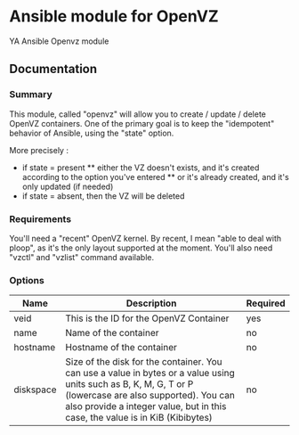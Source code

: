 # Ansible module for OpenVZ
YA Ansible Openvz module

## Documentation

### Summary
This module, called "openvz" will allow you to create / update / delete OpenVZ containers. One of the primary goal is to keep the "idempotent" behavior of Ansible, using the "state" option.

More precisely :

* if state = present
** either the VZ doesn't exists, and it's created according to the option you've entered
** or it's already created, and it's only updated (if needed)
* if state = absent, then the VZ will be deleted

### Requirements

You'll need a "recent" OpenVZ kernel. By recent, I mean "able to deal with ploop", as it's the only layout supported at the moment.
You'll also need "vzctl" and "vzlist" command available.

### Options

| Name | Description | Required |
|------|-------------|----------|
| veid | This is the ID for the OpenVZ Container | yes |
| name | Name of the container | no |
| hostname | Hostname of the container | no |
| diskspace | Size of the disk for the container. You can use a value in bytes or a value using units such as B, K, M, G, T or P (lowercase are also supported). You can also provide a integer value, but in this case, the value is in KiB (Kibibytes) | no |
